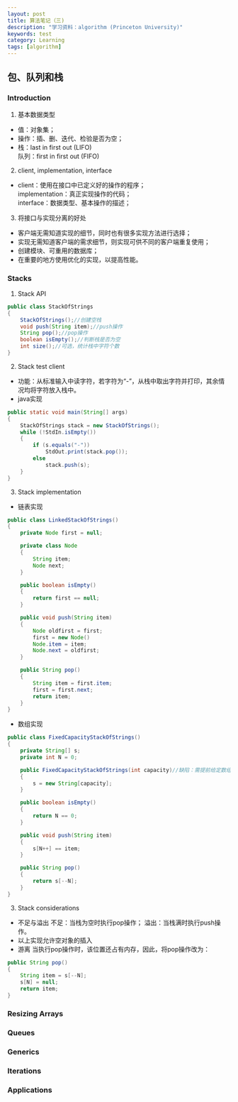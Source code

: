 ```yaml
---
layout: post
title: 算法笔记（三)
description: "学习资料：algorithm (Princeton University)"
keywords: test
category: Learning
tags: [algorithm]
---
```



## 包、队列和栈

### Introduction
1. 基本数据类型  
* 值：对象集； 
* 操作：插、删、迭代、检验是否为空；
* 栈：last in first out (LIFO)  
队列：first in first out (FIFO)  
2. client, implementation, interface
* client：使用在接口中已定义好的操作的程序；  
implementation：真正实现操作的代码；  
interface：数据类型、基本操作的描述；
3. 将接口与实现分离的好处
* 客户端无需知道实现的细节，同时也有很多实现方法进行选择；
* 实现无需知道客户端的需求细节，则实现可供不同的客户端重复使用；
* 创建模块、可重用的数据库；
* 在重要的地方使用优化的实现，以提高性能。

### Stacks
1. Stack API
```java
public class StackOfStrings
{
    StackOfStrings();//创建空栈
    void push(String item);//push操作
    String pop();//pop操作
    boolean isEmpty();//判断栈是否为空
    int size();//可选，统计栈中字符个数
} 
```
2. Stack test client
* 功能：从标准输入中读字符，若字符为“-”，从栈中取出字符并打印，其余情况均将字符放入栈中。
* java实现
```java
public static void main(String[] args)
{
    StackOfStrings stack = new StackOfStrings();
    while (!StdIn.isEmpty())
    {
        if (s.equals("-"))
            StdOut.print(stack.pop());
        else
            stack.push(s);
    }
} 
```
3. Stack implementation
* 链表实现

```java
public class LinkedStackOfStrings()
{
    private Node first = null;

    private class Node
    {
        String item;
        Node next;
    }

    public boolean isEmpty()
    {
        return first == null;
    }

    public void push(String item)
    {
        Node oldfirst = first;
        first = new Node()
        Node.item = item;
        Node.next = oldfirst;
    }

    public String pop()
    {
        String item = first.item;
        first = first.next;
        return item;
    }
}
```
* 数组实现
```java
public class FixedCapacityStackOfStrings()
{
    private String[] s;
    private int N = 0;

    public FixedCapacityStackOfStrings(int capacity)//缺陷：需提前给定数组大小，会有溢出问题；且需要client提供容量，破坏了API
    {
        s = new String[capacity];
    }

    public boolean isEmpty()
    {
        return N == 0;
    }

    public void push(String item)
    {
        s[N++] == item;
    }

    public String pop()
    {
        return s[--N];
    }
}
```
3. Stack considerations
* 不足与溢出
不足：当栈为空时执行pop操作；
溢出：当栈满时执行push操作。
* 以上实现允许空对象的插入
* 游离
当执行pop操作时，该位置还占有内存，因此，将pop操作改为：
```java
public String pop()
{
    String item = s[--N];
    s[N] = null;
    return item;
}
```

### Resizing Arrays

### Queues

### Generics

### Iterations

### Applications